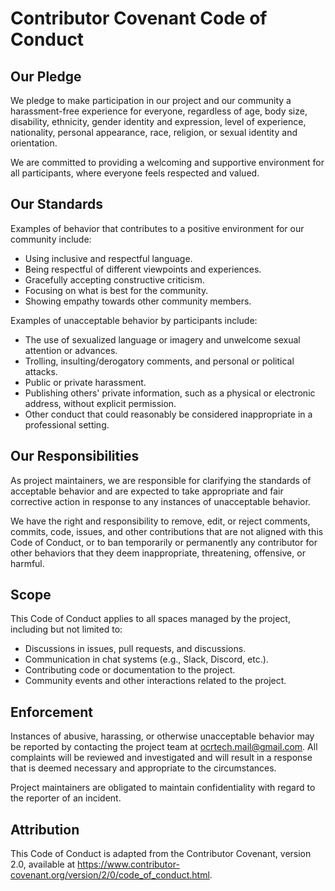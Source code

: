 # Contributor Covenant Code of Conduct

## Our Pledge

We pledge to make participation in our project and our community a harassment-free experience for everyone, regardless of age, body size, disability, ethnicity, gender identity and expression, level of experience, nationality, personal appearance, race, religion, or sexual identity and orientation.

We are committed to providing a welcoming and supportive environment for all participants, where everyone feels respected and valued.

## Our Standards

Examples of behavior that contributes to a positive environment for our community include:

- Using inclusive and respectful language.
- Being respectful of different viewpoints and experiences.
- Gracefully accepting constructive criticism.
- Focusing on what is best for the community.
- Showing empathy towards other community members.

Examples of unacceptable behavior by participants include:
- The use of sexualized language or imagery and unwelcome sexual attention or advances.
- Trolling, insulting/derogatory comments, and personal or political attacks.
- Public or private harassment.
- Publishing others' private information, such as a physical or electronic address, without explicit permission.
- Other conduct that could reasonably be considered inappropriate in a professional setting.


## Our Responsibilities

As project maintainers, we are responsible for clarifying the standards of acceptable behavior and are expected to take appropriate and fair corrective action in response to any instances of unacceptable behavior.

We have the right and responsibility to remove, edit, or reject comments, commits, code, issues, and other contributions that are not aligned with this Code of Conduct, or to ban temporarily or permanently any contributor for other behaviors that they deem inappropriate, threatening, offensive, or harmful.


## Scope
This Code of Conduct applies to all spaces managed by the project, including but not limited to:
- Discussions in issues, pull requests, and discussions.
- Communication in chat systems (e.g., Slack, Discord, etc.).
- Contributing code or documentation to the project.
- Community events and other interactions related to the project.




## Enforcement
Instances of abusive, harassing, or otherwise unacceptable behavior may be reported by contacting the project team at ocrtech.mail@gmail.com. All complaints will be reviewed and investigated and will result in a response that is deemed necessary and appropriate to the circumstances.

Project maintainers are obligated to maintain confidentiality with regard to the reporter of an incident.

## Attribution
This Code of Conduct is adapted from the Contributor Covenant, version 2.0, available at https://www.contributor-covenant.org/version/2/0/code_of_conduct.html.
